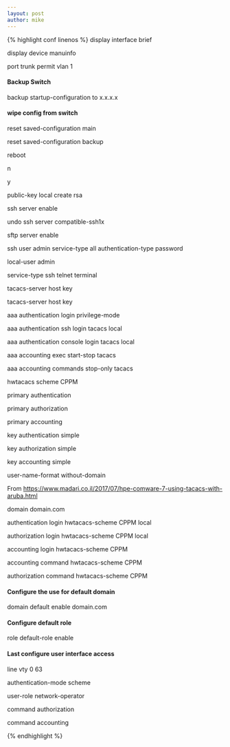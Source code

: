 ```yaml
---
layout: post
author: mike
---
```


{% highlight conf linenos %}
display interface brief

display device manuinfo

port trunk permit vlan 1

#### Backup Switch

backup startup-configuration to x.x.x.x

#### wipe config from switch

reset saved-configuration main

reset saved-configuration backup

reboot

n

y

public-key local create rsa

ssh server enable

undo ssh server compatible-ssh1x

sftp server enable

ssh user admin service-type all authentication-type password

local-user admin

service-type ssh telnet terminal

tacacs-server host <ip of primary auth server> key <tacacspassword>

tacacs-server host <ip of secondary auth server> key <tacacspassword>

aaa authentication login privilege-mode

aaa authentication ssh login tacacs local

aaa authentication console login tacacs local

aaa accounting exec start-stop tacacs

aaa accounting commands stop-only tacacs

hwtacacs scheme CPPM

primary authentication <ip of primary auth server>

primary authorization <ip of primary auth server>

primary accounting <ip of primary auth server>

key authentication simple <tacacspassword>

key authorization simple <tacacspassword>

key accounting simple <tacacspassword>

user-name-format without-domain

From <https://www.madari.co.il/2017/07/hpe-comware-7-using-tacacs-with-aruba.html>

domain domain.com

authentication login hwtacacs-scheme CPPM local

authorization login hwtacacs-scheme CPPM local

accounting login hwtacacs-scheme CPPM

accounting command hwtacacs-scheme CPPM

authorization command hwtacacs-scheme CPPM

#### Configure the use for default domain

domain default enable domain.com

#### Configure default role

role default-role enable

#### Last configure user interface access

line vty 0 63

authentication-mode scheme

user-role network-operator

command authorization

command accounting

{% endhighlight %}
